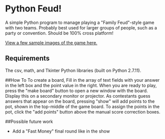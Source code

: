 # Python Feud!
A simple Python program to manage playing a "Family Feud"-style game with two teams. Probably best used for larger groups of people, such as a party or convention. Should be 100% cross platform!

[View a few sample images of the game here.](http://imgur.com/a/DOAGW)

## Requirements
The csv, math, and Tkinter Python libraries (built on Python 2.7.11).

##How To
To create a board, Fill in the array of text fields with your answer in the left box and the point value in the right. When you are ready to play, press the "make board" button to open a new window with the board. Display this on a secondary monitor or projector. As contestants guess answers that appear on the board, pressing "show" will add points to the pot, shown in the top-middle of the game board. To assign the points in the pot, click the "add points" button above the manual score correction boxes.

##Possible future work
- Add a "Fast Money" final round like in the show
